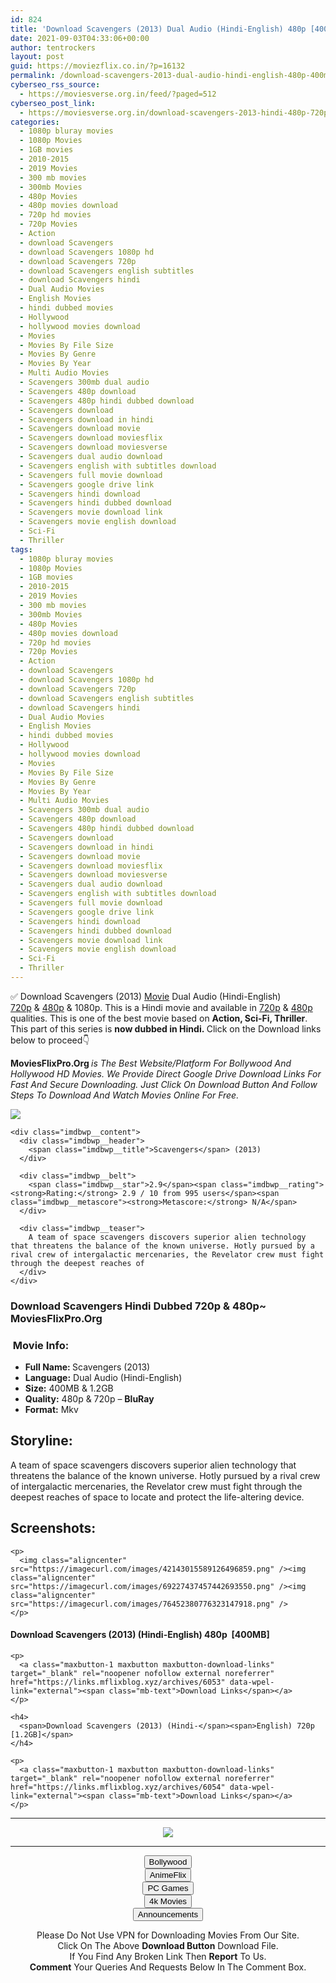 ```yaml
---
id: 824
title: 'Download Scavengers (2013) Dual Audio (Hindi-English) 480p [400MB] || 720p [1.2GB]'
date: 2021-09-03T04:33:06+00:00
author: tentrockers
layout: post
guid: https://moviezflix.co.in/?p=16132
permalink: /download-scavengers-2013-dual-audio-hindi-english-480p-400mb-720p-1-2gb/
cyberseo_rss_source:
  - https://moviesverse.org.in/feed/?paged=512
cyberseo_post_link:
  - https://moviesverse.org.in/download-scavengers-2013-hindi-480p-720p/
categories:
  - 1080p bluray movies
  - 1080p Movies
  - 1GB movies
  - 2010-2015
  - 2019 Movies
  - 300 mb movies
  - 300mb Movies
  - 480p Movies
  - 480p movies download
  - 720p hd movies
  - 720p Movies
  - Action
  - download Scavengers
  - download Scavengers 1080p hd
  - download Scavengers 720p
  - download Scavengers english subtitles
  - download Scavengers hindi
  - Dual Audio Movies
  - English Movies
  - hindi dubbed movies
  - Hollywood
  - hollywood movies download
  - Movies
  - Movies By File Size
  - Movies By Genre
  - Movies By Year
  - Multi Audio Movies
  - Scavengers 300mb dual audio
  - Scavengers 480p download
  - Scavengers 480p hindi dubbed download
  - Scavengers download
  - Scavengers download in hindi
  - Scavengers download movie
  - Scavengers download moviesflix
  - Scavengers download moviesverse
  - Scavengers dual audio download
  - Scavengers english with subtitles download
  - Scavengers full movie download
  - Scavengers google drive link
  - Scavengers hindi download
  - Scavengers hindi dubbed download
  - Scavengers movie download link
  - Scavengers movie english download
  - Sci-Fi
  - Thriller
tags:
  - 1080p bluray movies
  - 1080p Movies
  - 1GB movies
  - 2010-2015
  - 2019 Movies
  - 300 mb movies
  - 300mb Movies
  - 480p Movies
  - 480p movies download
  - 720p hd movies
  - 720p Movies
  - Action
  - download Scavengers
  - download Scavengers 1080p hd
  - download Scavengers 720p
  - download Scavengers english subtitles
  - download Scavengers hindi
  - Dual Audio Movies
  - English Movies
  - hindi dubbed movies
  - Hollywood
  - hollywood movies download
  - Movies
  - Movies By File Size
  - Movies By Genre
  - Movies By Year
  - Multi Audio Movies
  - Scavengers 300mb dual audio
  - Scavengers 480p download
  - Scavengers 480p hindi dubbed download
  - Scavengers download
  - Scavengers download in hindi
  - Scavengers download movie
  - Scavengers download moviesflix
  - Scavengers download moviesverse
  - Scavengers dual audio download
  - Scavengers english with subtitles download
  - Scavengers full movie download
  - Scavengers google drive link
  - Scavengers hindi download
  - Scavengers hindi dubbed download
  - Scavengers movie download link
  - Scavengers movie english download
  - Sci-Fi
  - Thriller
---
```

<div class="thecontent clearfix">
  <p>
    ✅ Download Scavengers (2013) <a href="https://moviesverse.org.in/category/movies/" data-wpel-link="internal">Movie</a> Dual Audio (Hindi-English) <a href="https://moviesverse.org.in/720p-movies/" data-wpel-link="internal">720p</a>&nbsp;&&nbsp;<a href="https://moviesverse.org.in/480p-movies/" data-wpel-link="internal">480p</a> & 1080p. This is a Hindi movie and available in <a href="https://moviesverse.org.in/720p-movies/" data-wpel-link="internal">720p</a>&nbsp;&&nbsp;<a href="https://moviesverse.org.in/480p-movies/" data-wpel-link="internal">480p</a> qualities. This is one of the best movie based on <strong>Action, Sci-Fi, Thriller</strong>. This part of this series is <strong>now dubbed in <span>Hindi.&nbsp;</span></strong><span>Click on the Download links below to proceed👇</span>
  </p>
  
  <p>
    <strong><span>MoviesFlixPro.Org&nbsp;</span></strong><em>is The Best Website/Platform For Bollywood And Hollywood HD Movies. We Provide Direct Google Drive Download Links For Fast And Secure Downloading. Just Click On Download Button And Follow Steps To&nbsp;Download And Watch Movies Online For Free.</em>
  </p>
  
  <div class="imdbwp imdbwp--movie dark">
    <div class="imdbwp__thumb">
      <a class="imdbwp__link" target="_blank" title="Scavengers" href="https://www.imdb.com/title/tt1564369/" rel="nofollow external noopener noreferrer" data-wpel-link="external"><img class="imdbwp__img" src="https://m.media-amazon.com/images/M/MV5BN2Y2YTdiZWUtMThlNy00MDk0LTllZGItNzI3NTdhMzZmODg0XkEyXkFqcGdeQXVyNzI1NzMxNzM@._V1_SX300.jpg" /></a>
    </div>
    
    <div class="imdbwp__content">
      <div class="imdbwp__header">
        <span class="imdbwp__title">Scavengers</span> (2013)
      </div>
      
      <div class="imdbwp__belt">
        <span class="imdbwp__star">2.9</span><span class="imdbwp__rating"><strong>Rating:</strong> 2.9 / 10 from 995 users</span><span class="imdbwp__metascore"><strong>Metascore:</strong> N/A</span>
      </div>
      
      <div class="imdbwp__teaser">
        A team of space scavengers discovers superior alien technology that threatens the balance of the known universe. Hotly pursued by a rival crew of intergalactic mercenaries, the Revelator crew must fight through the deepest reaches of
      </div>
    </div>
  </div>
  
  <h3>
    <span>Download Scavengers Hindi Dubbed 720p & 480p~ MoviesFlixPro.Org</span>
  </h3>
  
  <h3>
    <span>&nbsp;Movie Info:&nbsp;</span>
  </h3>
  
  <ul>
    <li>
      <strong>Full Name: </strong>Scavengers (2013)
    </li>
    <li>
      <strong>Language:</strong> Dual Audio (Hindi-English)
    </li>
    <li>
      <strong>Size:</strong> 400MB & 1.2GB
    </li>
    <li>
      <strong>Quality:</strong> 480p & 720p – <span><strong>BluRay</strong></span>
    </li>
    <li>
      <strong>Format:</strong>&nbsp;Mkv
    </li>
  </ul>
  
  <h2>
    <span>Storyline:</span>
  </h2>
  
  <p>
    A team of space scavengers discovers superior alien technology that threatens the balance of the known universe. Hotly pursued by a rival crew of intergalactic mercenaries, the Revelator crew must fight through the deepest reaches of space to locate and protect the life-altering device.
  </p>
  
  <div class="summary_text">
    <h2>
      <span>Screenshots:</span>
    </h2>
    
    <p>
      <img class="aligncenter" src="https://imagecurl.com/images/42143015589126496859.png" /><img class="aligncenter" src="https://imagecurl.com/images/69227437457442693550.png" /><img class="aligncenter" src="https://imagecurl.com/images/76452380776323147918.png" />
    </p>
  </div>
  
  <div class="inline canwrap">
    <h4>
      <span>Download Scavengers (2013) (Hindi-English) </span><span>480p&nbsp; [400MB]</span>
    </h4>
    
    <p>
      <a class="maxbutton-1 maxbutton maxbutton-download-links" target="_blank" rel="noopener nofollow external noreferrer" href="https://links.mflixblog.xyz/archives/6053" data-wpel-link="external"><span class="mb-text">Download Links</span></a>
    </p>
    
    <h4>
      <span>Download Scavengers (2013) (Hindi-</span><span>English) 720p [1.2GB]</span>
    </h4>
    
    <p>
      <a class="maxbutton-1 maxbutton maxbutton-download-links" target="_blank" rel="noopener nofollow external noreferrer" href="https://links.mflixblog.xyz/archives/6054" data-wpel-link="external"><span class="mb-text">Download Links</span></a>
    </p>
  </div>
</div>

<center>
  </p> 
  
  <hr />
  
  <p>
    <a href="http://gdrivepro.xyz/join.php" data-wpel-link="external" target="_blank" rel="nofollow external noopener noreferrer"><img src="https://i.imgur.com/FhMdWdW.png" /></a>
  </p>
  
  <hr />
  
  <p>
    <a href="https://dogemovies.xyz" target="_blank" data-wpel-link="external" rel="nofollow external noopener noreferrer"><button class="button button5">Bollywood</button></a><br /> <a href="https://animeflix.in" target="_blank" data-wpel-link="external" rel="nofollow external noopener noreferrer"><button class="button button5">AnimeFlix</button></a><br /> <a href="https://gamesflix.net/" target="_blank" data-wpel-link="external" rel="nofollow external noopener noreferrer"><button class="button button5">PC Games</button></a><br /> <a href="https://uhdmovies.in" target="_blank" data-wpel-link="external" rel="nofollow external noopener noreferrer"><button class="button button5">4k Movies</button></a><br /> <a href="https://moviesverse.org.in/announcements/" target="_blank" data-wpel-link="internal" rel="noopener"><button class="button button5">Announcements</button></a>
  </p>
  
  <div class="alert alert-danger">
    Please Do Not Use VPN for Downloading Movies From Our Site.
  </div>
  
  <div class="alert alert-success">
    Click On The Above <strong>Download Button</strong> Download File.
  </div>
  
  <div class="alert alert-warning">
    If You Find Any Broken Link Then <strong>Report</strong> To Us.
  </div>
  
  <div class="alert alert-info">
    <strong>Comment</strong> Your Queries And Requests Below In The Comment Box.
  </div>
  
  <p>
    </center>
  </p>